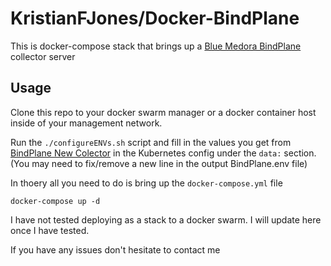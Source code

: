 # KristianFJones/Docker-BindPlane

This is docker-compose stack that brings up a [Blue Medora BindPlane](https://bindplane.bluemedora.com/) collector server

## Usage

Clone this repo to your docker swarm manager or a docker container host inside of your management network.

Run the `./configureENVs.sh` script and fill in the values you get from [BindPlane New Colector](https://bindplane.bluemedora.com/collectors/new) in the Kubernetes config under the `data:` section. (You may need to fix/remove a new line in the output BindPlane.env file)

In thoery all you need to do is bring up the `docker-compose.yml` file

```
docker-compose up -d
```

I have not tested deploying as a stack to a docker swarm. I will update here once I have tested.

If you have any issues don't hesitate to contact me
